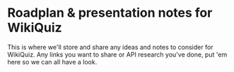 Roadplan & presentation notes for WikiQuiz
==========================================

This is where we'll store and share any ideas and notes to consider for
WikiQuiz. Any links you want to share or API research you've done, put 'em
here so we can all have a look.
